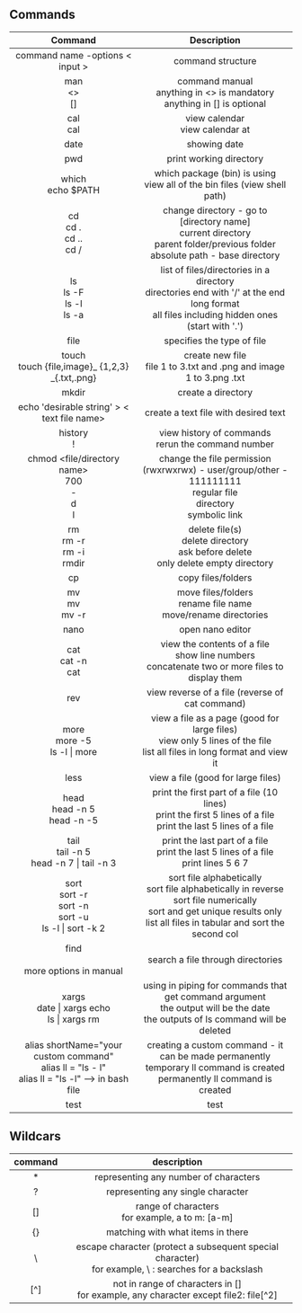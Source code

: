 ## Commands
|                                                 **Command**                                                 	|                                                                                  **Description**                                                                                  	|
|:-----------------------------------------------------------------------------------------------------------:	|:---------------------------------------------------------------------------------------------------------------------------------------------------------------------------------:	|
| command name -options < input >                                                                               	| command structure                                                                                                                                                                 	|
| man <command name><br><><br>[]                                                                              	| command manual<br>anything in <> is mandatory<br>anything in [] is optional                                                                                                       	|
| cal<br>cal <date>                                                                                           	| view calendar<br>view calendar at <date>                                                                                                                                          	|
| date                                                                                                        	| showing date                                                                                                                                                                      	|
| pwd                                                                                                         	| print working directory                                                                                                                                                           	|
| which <package name><br>echo $PATH                                                                          	| which package (bin) is using<br>view all of the bin files (view shell path)                                                                                                       	|
| cd <br>cd . <br>cd .. <br>cd /                                                                              	| change directory - go to [directory name]<br>current directory<br>parent folder/previous folder <br>absolute path - base directory                                                	|
| ls <br>ls -F<br>ls -l<br>ls -a                                                                              	| list of files/directories in a directory <br>directories end with '/' at the end<br>long format<br>all files including hidden ones (start with '.')                               	|
| file <file name>                                                                                            	| specifies the type of file                                                                                                                                                        	|
| touch <file name><br>touch {file,image}_ {1,2,3} _{.txt,.png}                                                 	| create new file<br>file 1 to 3.txt and .png and image 1 to 3.png .txt                                                                                                             	|
| mkdir <directory name>                                                                                      	| create a directory                                                                                                                                                                	|
| echo 'desirable string' > < text file name>                                                                  	| create a text file with desired text                                                                                                                                              	|
| history<br>! <number>                                                                                       	| view history of commands<br>rerun the command number <number>                                                                                                                     	|
| chmod <three digit number> <file/directory name><br>700<br>-<br>d<br>l                                      	| change the file permission<br>(rwxrwxrwx) - user/group/other - 111111111 <br>regular file<br>directory <br>symbolic link                                                          	|
| rm <file name><br>rm -r <directory name><br>rm -i <file name><br>rmdir <directory name>                     	| delete file(s)<br>delete directory<br>ask before delete<br>only delete empty directory                                                                                            	|
| cp <current path> <new path>                                                                                	| copy files/folders                                                                                                                                                                	|
| mv <current path> <new path><br>mv <current file name> <new file name><br>mv -r <current> <new>             	| move files/folders<br>rename file name<br>move/rename directories                                                                                                                 	|
| nano <text file name>                                                                                       	| open nano editor                                                                                                                                                                  	|
| cat <text file name><br>cat -n <file name><br>cat <file name> <file name>                                   	| view the contents of a file<br>show line numbers<br>concatenate two or more files to display them                                                                                 	|
| rev <text file name>                                                                                        	| view reverse of a file (reverse of cat command)                                                                                                                                   	|
| more <text file name><br>more -5 <file name><br>ls -l \| more                                               	| view a file as a page (good for large files)<br>view only 5 lines of the file<br>list all files in long format and view it                                                        	|
| less <text file name>                                                                                       	| view a file (good for large files)                                                                                                                                                	|
| head <text file name><br>head -n 5 <file name><br>head -n -5 <file name>                                    	| print the first part of a file (10 lines)<br>print the first 5 lines of a file<br>print the last 5 lines of a file                                                                	|
| tail <text file name><br>tail -n 5 <file name><br>head -n 7 <file name> \| tail -n 3                        	| print the last part of a file<br>print the last 5 lines of a file<br>print lines 5 6 7                                                                                            	|
| sort <file name><br>sort -r <file name><br>sort -n <file name><br>sort -u <file name><br>ls -l \| sort -k 2 	| sort file alphabetically<br>sort file alphabetically in reverse<br>sort file numerically<br>sort and get unique results only<br>list all files in tabular and sort the second col 	|
| find <starting directory> <options> <search term><br>more options in manual                                 	| search a file through directories                                                                                                                                                 	|
| xargs<br>date \| xargs echo<br>ls \| xargs rm                                                               	| using in piping for commands that get command argument <br>the output will be the date<br>the outputs of ls command will be deleted                                               	|
| alias shortName="your custom command"<br>alias ll = "ls - l"<br>alias ll = "ls -l" --> in bash file         	| creating a custom command - it can be made permanently<br>temporary ll command is created<br>permanently ll command is created                                                    	|
  | test | test |

## Wildcars

| **command** 	|                                             **description**                                             	|
|:-----------:	|:-------------------------------------------------------------------------------------------------------:	|
|      *      	|                                  representing any number of characters                                  	|
|      ?      	|                                    representing any single character                                    	|
|      []     	|                            range of characters<br>for example, a to m: [a-m]                            	|
|      {}     	|                                    matching with what items in there                                    	|
|      \      	| escape character (protect a subsequent special character)<br>for example, \\ : searches for a backslash 	|
|     [^]     	|          not in range of characters in []<br>for example, any character except file2: file[^2]          	|
